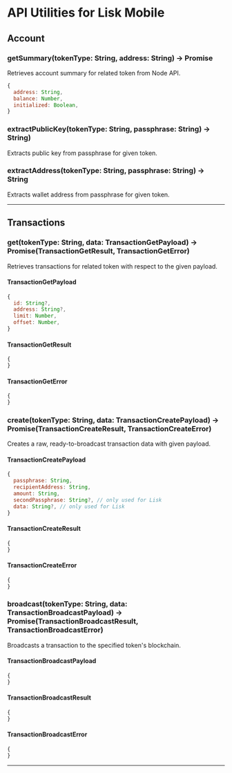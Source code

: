 # API Utilities for Lisk Mobile

## Account

### getSummary(tokenType: String, address: String) -> Promise
Retrieves account summary for related token from Node API.

```js
{
  address: String,
  balance: Number,
  initialized: Boolean,
}
```

### extractPublicKey(tokenType: String, passphrase: String) -> String)
Extracts public key from passphrase for given token.

### extractAddress(tokenType: String, passphrase: String) -> String
Extracts wallet address from passphrase for given token.


---


## Transactions

### get(tokenType: String, data: TransactionGetPayload) -> Promise(TransactionGetResult, TransactionGetError)
Retrieves transactions for related token with respect to the given payload.

#### TransactionGetPayload
```js
{
  id: String?,
  address: String?,
  limit: Number,
  offset: Number,
}
```

#### TransactionGetResult
```js
{
}
```

#### TransactionGetError
```js
{
}
```

### create(tokenType: String, data: TransactionCreatePayload) -> Promise(TransactionCreateResult, TransactionCreateError)
Creates a raw, ready-to-broadcast transaction data with given payload.

#### TransactionCreatePayload
```js
{
  passphrase: String,
  recipientAddress: String,
  amount: String,
  secondPassphrase: String?, // only used for Lisk
  data: String?, // only used for Lisk
}
```

#### TransactionCreateResult
```js
{
}
```

#### TransactionCreateError
```js
{
}
```

### broadcast(tokenType: String, data: TransactionBroadcastPayload) -> Promise(TransactionBroadcastResult, TransactionBroadcastError)
Broadcasts a transaction to the specified token's blockchain.

#### TransactionBroadcastPayload
```js
{
}
```

#### TransactionBroadcastResult
```js
{
}
```

#### TransactionBroadcastError
```js
{
}
```

---

